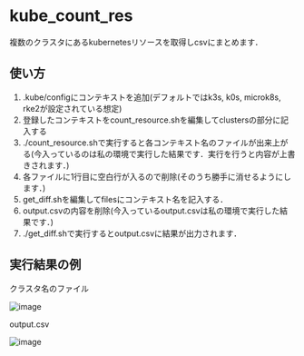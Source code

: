 # kube_count_res

複数のクラスタにあるkubernetesリソースを取得しcsvにまとめます．

## 使い方

1. .kube/configにコンテキストを追加(デフォルトではk3s, k0s, microk8s, rke2が設定されている想定)
2. 登録したコンテキストをcount_resource.shを編集してclustersの部分に記入する
3. ./count_resource.shで実行すると各コンテキスト名のファイルが出来上がる(今入っているのは私の環境で実行した結果です．実行を行うと内容が上書きされます．)
4. 各ファイルに1行目に空白行が入るので削除(そのうち勝手に消せるようにします．)
6. get_diff.shを編集してfilesにコンテキスト名を記入する．
7. output.csvの内容を削除(今入っているoutput.csvは私の環境で実行した結果です．)
8. ./get_diff.shで実行するとoutput.csvに結果が出力されます．

 ## 実行結果の例
 
 クラスタ名のファイル
 
 ![image](https://github.com/user-attachments/assets/e22a0c06-0636-4bbd-859a-a7ccbc1ed2a7)

 output.csv
 
 ![image](https://github.com/user-attachments/assets/40d3bf50-f785-4ae6-a3d1-5be88aaf448e)

